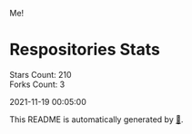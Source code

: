 Me!

# Respositories Stats
Stars Count: 210  
Forks Count: 3

2021-11-19 00:05:00  

This README is automatically generated by [🐰](https://github.com/rnitta/rnitta).
